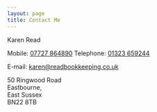 ```yaml
---
layout: page
title: Contact Me
---
```


Karen Read

Mobile: [07727 864890](tel:+447727864890)
Telephone: [01323 659244](tel:+441323659244)

E-mail: [karen@readbookkeeping.co.uk](mailto:karen@readbookkeeping.co.uk)

50 Ringwood Road\
Eastbourne,\
East Sussex\
BN22 8TB